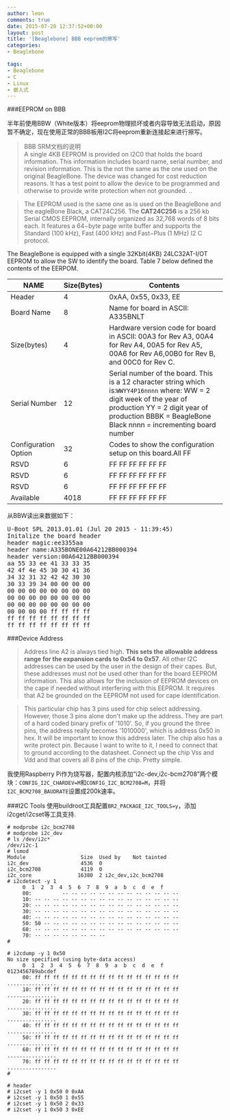 ```yaml
---
author: leon
comments: true
date: 2015-07-20 12:37:52+00:00
layout: post
title: '[Beaglebone] BBB eeprom的擦写' 
categories:
- Beaglebone

tags:
- Beaglebone
- C
- Linux
- 嵌入式
---
```



###EEPROM on BBB

半年前使用BBW（White版本）将eeprom物理损坏或者内容导致无法启动，原因暂不确定，现在使用正常的BBB板用I2C将eeprom重新连接起来进行擦写。

> BBB SRM文档的说明  
> A single 4KB EEPROM is provided on I2C0 that holds the board information. This information includes board name, serial number, and revision information. This is the not the same as the one used on the original BeagleBone. The device was changed for cost reduction reasons. It has a test point to allow the device to be programmed and otherwise to provide write protection when not grounded.
> ..


> The EEPROM used is the same one as is used on the BeagleBone and the eagleBone Black, a CAT24C256. The **CAT24C256** is a 256 kb Serial CMOS EEPROM, internally organized as 32,768 words of 8 bits each. It features a 64−byte page write buffer and supports the Standard (100 kHz), Fast (400 kHz) and Fast−Plus (1 MHz) I2 C protocol.
 

The BeagleBone is equipped with a single 32Kbit(4KB) 24LC32AT-I/OT EEPROM to allow the SW to identify the board. Table 7 below defined the contents of the EERPOM.

| NAME                | Size(Bytes) | Contents |
|---------------------|-------------|----------|
|Header               |4            | 0xAA, 0x55, 0x33, EE|
|Board Name           |8            | Name for board in ASCII: A335BNLT|
|Size(bytes)          |4            | Hardware version code for board in ASCII: 00A3 for Rev A3, 00A4 for Rev A4, 00A5 for Rev A5, 00A6 for Rev A6,00B0 for Rev B, and 00C0 for Rev C.|
|Serial Number        |12           | Serial number of the board. This is a 12 character string which is:`WWYY4P16nnnn` where: WW = 2 digit week of the year of production YY = 2 digit year of production BBBK = BeagleBone Black nnnn = incrementing board number|
|Configuration Option |32           | Codes to show the configuration setup on this board.All FF |
|RSVD                 |6            | FF FF FF FF FF FF|
|RSVD                 |6            | FF FF FF FF FF FF|
|RSVD                 |6            | FF FF FF FF FF FF|
|Available            |4018         | FF FF FF FF FF FF|


从BBW读出来数据如下：  

<pre>
U-Boot SPL 2013.01.01 (Jul 20 2015 - 11:39:45)
Initalize the board header
header magic:ee3355aa
header name:A335BONE00A64212BB000394
header version:00A64212BB000394
aa 55 33 ee 41 33 33 35 
42 4f 4e 45 30 30 41 36 
34 32 31 32 42 42 30 30 
30 33 39 34 00 00 00 00 
00 00 00 00 00 00 00 00 
00 00 00 00 00 00 00 00 
00 00 00 00 00 00 00 00 
00 00 00 00 ff ff ff ff 
ff ff ff ff ff ff ff ff 
ff ff ff ff ff ff ff ff 
</pre>

###Device Address

> Address line A2 is always tied high. **This sets the allowable address range for the expansion cards to 0x54 to 0x57**. All other I2C addresses can be used by the user in the design of their capes. But, these addresses must not be used other than for the board EEPROM information. This also allows for the inclusion of EEPROM devices on the cape if needed without interfering with this EEPROM. It requires that A2 be grounded on the EEPROM not used for cape identification.

> This particular chip has 3 pins used for chip select addressing. However, those 3 pins alone don't make up the address. They are part of a hard coded binary prefix of '1010'. So, if you ground the three pins, the address really becomes '1010000', which is address 0x50 in hex. It will be important to know this address later. The chip also has a write protect pin. Because I want to write to it, I need to connect that to ground according to the datasheet. Connect up the chip Vss and Vdd and that covers all 8 pins of the chip. Pretty simple.

我使用Raspberry Pi作为烧写器，配置内核添加“i2c-dev,i2c-bcm2708”两个模块：`CONFIG_I2C_CHARDEV=M`和`CONFIG_I2C_BCM2708=M`，并将`I2C_BCM2708_BAUDRATE`设置成200k速率。

###I2C Tools
使用buildroot工具配置`BR2_PACKAGE_I2C_TOOLS=y`，添加i2cget/i2cset等工具支持.

```
# modprobe i2c_bcm2708
# modprobe i2c_dev
# ls /dev/i2c*
/dev/i2c-1
# lsmod
Module                  Size  Used by    Not tainted
i2c_dev                 4536  0 
i2c_bcm2708             4119  0 
i2c_core               16380  2 i2c_dev,i2c_bcm2708
# i2cdetect -y 1
     0  1  2  3  4  5  6  7  8  9  a  b  c  d  e  f
	 00:          -- -- -- -- -- -- -- -- -- -- -- -- -- 
	 10: -- -- -- -- -- -- -- -- -- -- -- -- -- -- -- -- 
	 20: -- -- -- -- -- -- -- -- -- -- -- -- -- -- -- -- 
	 30: -- -- -- -- -- -- -- -- -- -- -- -- -- -- -- -- 
	 40: -- -- -- -- -- -- -- -- -- -- -- -- -- -- -- -- 
	 50: 50 -- -- -- -- -- -- -- -- -- -- -- -- -- -- -- 
	 60: -- -- -- -- -- -- -- -- -- -- -- -- -- -- -- -- 
	 70: -- -- -- -- -- -- -- --                         
# 

# i2cdump -y 1 0x50
No size specified (using byte-data access)
     0  1  2  3  4  5  6  7  8  9  a  b  c  d  e  f    0123456789abcdef
	 00: ff ff ff ff ff ff ff ff ff ff ff ff ff ff ff ff    ................
	 10: ff ff ff ff ff ff ff ff ff ff ff ff ff ff ff ff    ................
	 20: ff ff ff ff ff ff ff ff ff ff ff ff ff ff ff ff    ................
	 30: ff ff ff ff ff ff ff ff ff ff ff ff ff ff ff ff    ................
	 40: ff ff ff ff ff ff ff ff ff ff ff ff ff ff ff ff    ................
	 50: ff ff ff ff ff ff ff ff ff ff ff ff ff ff ff ff    ................
	 60: ff ff ff ff ff ff ff ff ff ff ff ff ff ff ff ff    ................
	 70: ff ff ff ff ff ff ff ff ff ff ff ff ff ff ff ff    ................
# 

# header
# i2cset -y 1 0x50 0 0xAA
# i2cset -y 1 0x50 1 0x55
# i2cset -y 1 0x50 2 0x33
# i2cset -y 1 0x50 3 0xEE
```

